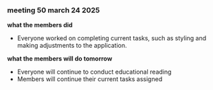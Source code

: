 ### meeting 50 march 24 2025
**what the members did**
- Everyone worked on completing current tasks, such as styling and making adjustments to the application.

**what the members will do tomorrow**
- Everyone will continue to conduct educational reading
- Members will continue their current tasks assigned